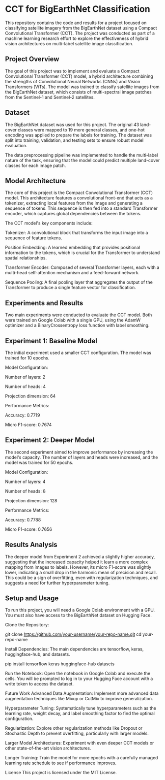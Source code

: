 # CCT for BigEarthNet Classification
This repository contains the code and results for a project focused on classifying satellite imagery from the BigEarthNet dataset using a Compact Convolutional Transformer (CCT). The project was conducted as part of a machine learning research effort to explore the effectiveness of hybrid vision architectures on multi-label satellite image classification.

## Project Overview
The goal of this project was to implement and evaluate a Compact Convolutional Transformer (CCT) model, a hybrid architecture combining the strengths of Convolutional Neural Networks (CNNs) and Vision Transformers (ViTs). The model was trained to classify satellite images from the BigEarthNet dataset, which consists of multi-spectral image patches from the Sentinel-1 and Sentinel-2 satellites.

## Dataset
The BigEarthNet dataset was used for this project. The original 43 land-cover classes were mapped to 19 more general classes, and one-hot encoding was applied to prepare the labels for training. The dataset was split into training, validation, and testing sets to ensure robust model evaluation.

The data preprocessing pipeline was implemented to handle the multi-label nature of the task, ensuring that the model could predict multiple land-cover classes for each image patch.

## Model Architecture
The core of this project is the Compact Convolutional Transformer (CCT) model. This architecture features a convolutional front-end that acts as a tokenizer, extracting local features from the image and generating a sequence of tokens. This sequence is then fed into a standard Transformer encoder, which captures global dependencies between the tokens.

The CCT model's key components include:

Tokenizer: A convolutional block that transforms the input image into a sequence of feature tokens.

Position Embedding: A learned embedding that provides positional information to the tokens, which is crucial for the Transformer to understand spatial relationships.

Transformer Encoder: Composed of several Transformer layers, each with a multi-head self-attention mechanism and a feed-forward network.

Sequence Pooling: A final pooling layer that aggregates the output of the Transformer to produce a single feature vector for classification.

## Experiments and Results
Two main experiments were conducted to evaluate the CCT model. Both were trained on Google Colab with a single GPU, using the AdamW optimizer and a BinaryCrossentropy loss function with label smoothing.

## Experiment 1: Baseline Model
The initial experiment used a smaller CCT configuration. The model was trained for 10 epochs.

Model Configuration:

Number of layers: 2

Number of heads: 4

Projection dimension: 64

Performance Metrics:

Accuracy: 0.7719

Micro F1-score: 0.7674

## Experiment 2: Deeper Model
The second experiment aimed to improve performance by increasing the model's capacity. The number of layers and heads were increased, and the model was trained for 50 epochs.

Model Configuration:

Number of layers: 4

Number of heads: 8

Projection dimension: 128

Performance Metrics:

Accuracy: 0.7788

Micro F1-score: 0.7656

## Results Analysis
The deeper model from Experiment 2 achieved a slightly higher accuracy, suggesting that the increased capacity helped it learn a more complex mapping from images to labels. However, its micro F1-score was slightly lower, indicating a small drop in the harmonic mean of precision and recall. This could be a sign of overfitting, even with regularization techniques, and suggests a need for further hyperparameter tuning.

## Setup and Usage
To run this project, you will need a Google Colab environment with a GPU. You must also have access to the BigEarthNet dataset on Hugging Face.

Clone the Repository:

git clone https://github.com/your-username/your-repo-name.git
cd your-repo-name

Install Dependencies:
The main dependencies are tensorflow, keras, huggingface-hub, and datasets.

pip install tensorflow keras huggingface-hub datasets

Run the Notebook:
Open the notebook in Google Colab and execute the cells. You will be prompted to log in to your Hugging Face account with a write token to access the dataset.

Future Work
Advanced Data Augmentation: Implement more advanced data augmentation techniques like Mixup or CutMix to improve generalization.

Hyperparameter Tuning: Systematically tune hyperparameters such as the learning rate, weight decay, and label smoothing factor to find the optimal configuration.

Regularization: Explore other regularization methods like Dropout or Stochastic Depth to prevent overfitting, particularly with larger models.

Larger Model Architectures: Experiment with even deeper CCT models or other state-of-the-art vision architectures.

Longer Training: Train the model for more epochs with a carefully managed learning rate schedule to see if performance improves.

License
This project is licensed under the MIT License.

